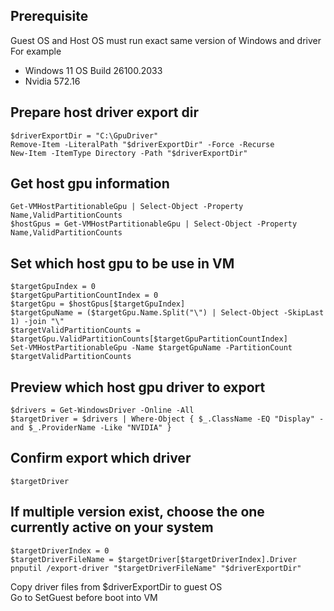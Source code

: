 ## Prerequisite
Guest OS and Host OS must run exact same version of Windows and driver  
For example
- Windows 11 OS Build 26100.2033
- Nvidia 572.16

## Prepare host driver export dir
```
$driverExportDir = "C:\GpuDriver"
Remove-Item -LiteralPath "$driverExportDir" -Force -Recurse
New-Item -ItemType Directory -Path "$driverExportDir"
```

## Get host gpu information
```
Get-VMHostPartitionableGpu | Select-Object -Property Name,ValidPartitionCounts
$hostGpus = Get-VMHostPartitionableGpu | Select-Object -Property Name,ValidPartitionCounts
```

## Set which host gpu to be use in VM
```
$targetGpuIndex = 0
$targetGpuPartitionCountIndex = 0
$targetGpu = $hostGpus[$targetGpuIndex]
$targetGpuName = ($targetGpu.Name.Split("\") | Select-Object -SkipLast 1) -join "\"
$targetValidPartitionCounts = $targetGpu.ValidPartitionCounts[$targetGpuPartitionCountIndex]
Set-VMHostPartitionableGpu -Name $targetGpuName -PartitionCount $targetValidPartitionCounts
```

## Preview which host gpu driver to export
```
$drivers = Get-WindowsDriver -Online -All
$targetDriver = $drivers | Where-Object { $_.ClassName -EQ "Display" -and $_.ProviderName -Like "NVIDIA" }
```

## Confirm export which driver
```
$targetDriver
```

## If multiple version exist, choose the one currently active on your system
```
$targetDriverIndex = 0
$targetDriverFileName = $targetDriver[$targetDriverIndex].Driver
pnputil /export-driver "$targetDriverFileName" "$driverExportDir"
```

Copy driver files from $driverExportDir to guest OS  
Go to SetGuest before boot into VM
